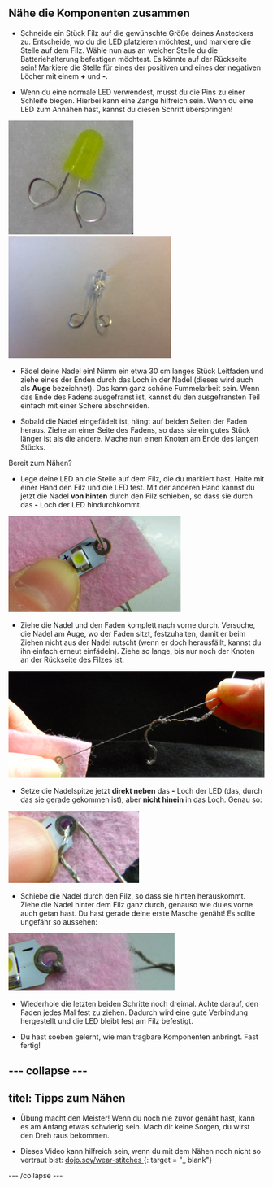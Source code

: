 ## Nähe die Komponenten zusammen

+ Schneide ein Stück Filz auf die gewünschte Größe deines Ansteckers zu. Entscheide, wo du die LED platzieren möchtest, und markiere die Stelle auf dem Filz. Wähle nun aus an welcher Stelle du die Batteriehalterung befestigen möchtest. Es könnte auf der Rückseite sein! Markiere die Stelle für eines der positiven und eines der negativen Löcher mit einem **+** und **-**.

+ Wenn du eine normale LED verwendest, musst du die Pins zu einer Schleife biegen. Hierbei kann eine Zange hilfreich sein. Wenn du eine LED zum Annähen hast, kannst du diesen Schritt überspringen!

![](images/led_loops1.png) ![](images/LED_loops2.JPG)

+ Fädel deine Nadel ein! Nimm ein etwa 30 cm langes Stück Leitfaden und ziehe eines der Enden durch das Loch in der Nadel (dieses wird auch als **Auge** bezeichnet). Das kann ganz schöne Fummelarbeit sein. Wenn das Ende des Fadens ausgefranst ist, kannst du den ausgefransten Teil einfach mit einer Schere abschneiden.

+ Sobald die Nadel eingefädelt ist, hängt auf beiden Seiten der Faden heraus. Ziehe an einer Seite des Fadens, so dass sie ein gutes Stück länger ist als die andere. Mache nun einen Knoten am Ende des langen Stücks.

Bereit zum Nähen?

+ Lege deine LED an die Stelle auf dem Filz, die du markiert hast. Halte mit einer Hand den Filz und die LED fest. Mit der anderen Hand kannst du jetzt die Nadel **von hinten** durch den Filz schieben, so dass sie durch das **-** Loch der LED hindurchkommt.

![](images/needle_through_LED.png)

+ Ziehe die Nadel und den Faden komplett nach vorne durch. Versuche, die Nadel am Auge, wo der Faden sitzt, festzuhalten, damit er beim Ziehen nicht aus der Nadel rutscht (wenn er doch herausfällt, kannst du ihn einfach erneut einfädeln). Ziehe so lange, bis nur noch der Knoten an der Rückseite des Filzes ist.

![](images/pull_thread_through.png)

+ Setze die Nadelspitze jetzt **direkt neben** das **-** Loch der LED (das, durch das sie gerade gekommen ist), aber **nicht hinein** in das Loch. Genau so:

![](images/needle_next_to_LED.png)

+ Schiebe die Nadel durch den Filz, so dass sie hinten herauskommt. Ziehe die Nadel hinter dem Filz ganz durch, genauso wie du es vorne auch getan hast. Du hast gerade deine erste Masche genäht! Es sollte ungefähr so aussehen:

![](images/first_stitch.png)

+ Wiederhole die letzten beiden Schritte noch dreimal. Achte darauf, den Faden jedes Mal fest zu ziehen. Dadurch wird eine gute Verbindung hergestellt und die LED bleibt fest am Filz befestigt.

+ Du hast soeben gelernt, wie man tragbare Komponenten anbringt. Fast fertig!

--- collapse ---
---
titel: Tipps zum Nähen
---

+ Übung macht den Meister! Wenn du noch nie zuvor genäht hast, kann es am Anfang etwas schwierig sein. Mach dir keine Sorgen, du wirst den Dreh raus bekommen.

+ Dieses Video kann hilfreich sein, wenn du mit dem Nähen noch nicht so vertraut bist: [ dojo.soy/wear-stitches ](http://dojo.soy/wear-stitches) {: target = "_ blank"}

--- /collapse ---
